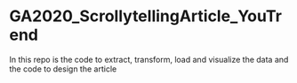 # GA2020_ScrollytellingArticle_YouTrend
 In this repo is the code to extract, transform, load and visualize the data and the code to design the article
